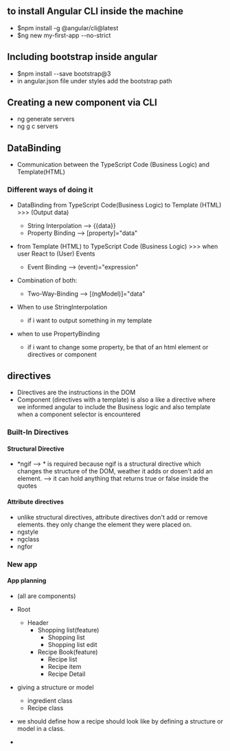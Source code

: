 ## to install Angular CLI inside the machine
- $npm install -g @angular/cli@latest
- $ng new my-first-app --no-strict

## Including bootstrap inside angular
- $npm install --save bootstrap@3
- in angular.json file under styles add the bootstrap path

## Creating a new component via CLI
- ng generate servers
- ng g c servers

## DataBinding
- Communication between the TypeScript Code (Business Logic) and Template(HTML)
### Different ways of doing it
- DataBinding from TypeScript Code(Business Logic) to Template (HTML) >>> (Output data)
    - String Interpolation --> {{data}}
    - Property Binding --> [property]="data"
- from Template (HTML) to TypeScript Code (Business Logic) >>> when user React to (User) Events 
    - Event Binding --> (event)="expression"
- Combination of both:
    - Two-Way-Binding --> [(ngModel)]="data" 

- When to use StringInterpolation
    - if i want to output something in my template
- when to use PropertyBinding
    - if i want to change some property, be that of an html element or directives or component


## directives
- Directives are the instructions in the DOM 
- Component (directives with a template) is also a like a directive where we informed angular to include the Business logic and also template when a component selector is encountered
### Built-In Directives
#### Structural Directive
- *ngif --> * is required because ngif is a structural directive which changes the structure of the DOM, weather it adds or dosen't add an element.
        --> it can hold anything that returns true or false inside the quotes
#### Attribute directives
- unlike structural directives, attribute directives don't add or remove elements. they only change the element they were placed on.
- ngstyle
- ngclass
- ngfor

### New app
#### App planning
- (all are components)
- Root
    - Header
        - Shopping list(feature)
            - Shopping list
            - Shopping list edit
        - Recipe Book(feature)
            - Recipe list
            - Recipe item
            - Recipe Detail
- giving a structure or model 
  - ingredient class
  - Recipe class

- we should define how a recipe should look like by defining a structure or model in a class.
- 


         